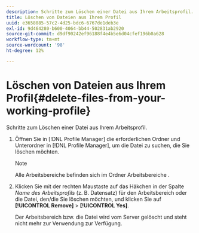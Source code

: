 ```yaml
---
description: Schritte zum Löschen einer Datei aus Ihrem Arbeitsprofil.
title: Löschen von Dateien aus Ihrem Profil
uuid: e3658085-57c2-4d25-bdc6-6767de1deb3e
exl-id: 9d464280-b600-4064-bb44-502831ab2920
source-git-commit: d9df90242ef96188f4e4b5e6d04cfef196b0a628
workflow-type: tm+mt
source-wordcount: '98'
ht-degree: 12%

---
```


# Löschen von Dateien aus Ihrem Profil{#delete-files-from-your-working-profile}

Schritte zum Löschen einer Datei aus Ihrem Arbeitsprofil.

1. Öffnen Sie in [!DNL Profile Manager] die erforderlichen Ordner und Unterordner in [!DNL Profile Manager], um die Datei zu suchen, die Sie löschen möchten.

   >[!NOTE]
   >
   >Alle Arbeitsbereiche befinden sich im Ordner Arbeitsbereiche .

1. Klicken Sie mit der rechten Maustaste auf das Häkchen in der Spalte *Name des Arbeitsprofils* (z. B. Datensatz) für den Arbeitsbereich oder die Datei, den/die Sie löschen möchten, und klicken Sie auf **[!UICONTROL Remove]** > **[!UICONTROL Yes]**.

   Der Arbeitsbereich bzw. die Datei wird vom Server gelöscht und steht nicht mehr zur Verwendung zur Verfügung.
